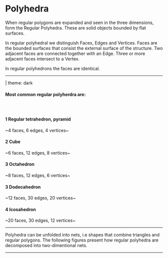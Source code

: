 

# Polyhedra

When regular polygons are expanded and seen in the three dimensions, form the Regular Polyhedra. These are solid objects bounded by flat surfaces.

<center>
    <f-scene3>
        <f-box3 rotation="30 30 0" scale="1.5" />
    </f-scene3>
</center>

In regular polyhedral we distinguish Faces, Edges and Vertices. Faces are the bounded surfaces that consist the external surface of the structure. Two adjacent faces are connected together with an Edge. Three or more  adjacent faces intersect to a Vertex.

In regular polyhedrons the faces are identical.


---

| theme: dark


#### Most common regular polyherdra are:

### &nbsp;

#### **1** Regular tetrahedron, pyramid
~4 faces, 6 edges, 4 vertices~

<center>
    <f-scene3 style="width:100%;">
        <!-- <f-polyhedron3 hedron="Tetrahedron" rotation="0 90 0" scale="1.5" /> -->
        <f-hedron3 :shading="true" :height="1" :strokeWidth="0" :count="4" rotation="-30 0 60" scale="1.5" />
    </f-scene3>
</center>


#### **2** Cube
~6 faces, 12 edges, 8 vertices~

<center>
    <f-scene3>
        <f-box3 rotation="30 30 0" scale="1.5" />
    </f-scene3>
</center>


#### **3** Octahedron
~8 faces, 12 edges, 6 vertices~

<center>
    <f-scene3>
         <f-polyhedron3 hedron="Octahedron" rotation="-80 0 45" scale="1.5" :opacity="1" />
    </f-scene3>
</center>


#### **3** Dodecahedron
~12 faces, 30 edges, 20 vertices~

<center>
    <f-scene3>
        <f-polyhedron3 hedron="Dodecahedron" rotation="0 10 20" scale="1.5" />
    </f-scene3>
</center>


#### **4** Icosahedron
~20 faces, 30 edges, 12 vertices~

<center>
    <f-scene3>
        <f-polyhedron3 hedron="Icosahedron" rotation="0 10 20" scale="1.5" />
    </f-scene3>
</center>




---


Polyhedra can be unfolded into nets, i.e shapes that combine triangles and regular polygons. The following figures present how regular polyhedra are decomposed into two-dimentional nets.


---




